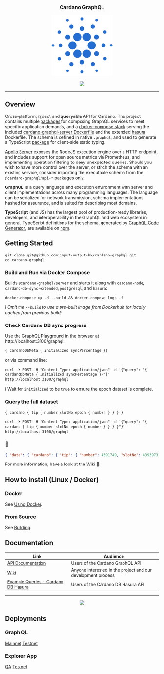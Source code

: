 <p align="center">
  <big><strong>Cardano GraphQL</strong></big>
</p>

<p align="center">
  <img width="200" src=".github/images/cardano-logo.png"/>
</p>

<p align="center">
  <a href="https://jenkins.daedalus-operations.com/blue/organizations/jenkins/cardano-graphql/"><img src="https://jenkins.daedalus-operations.com/buildStatus/icon?job=cardano-graphql%2Fmaster&style=flat-square" /></a>
</p>

<hr/>

## Overview

Cross-platform, _typed_, and **queryable** API for Cardano. The project contains multiple
 [packages](./packages) for composing GraphQL services to meet specific application demands, 
 and a [docker-compose stack](./docker-compose.yml) serving the included [cardano-graphql-server Dockerfile](./Dockerfile) 
 and the extended [hasura Dockerfile](./packages/api-cardano-db-hasura/hasura/Dockerfile).
 The [schema](packages/api-cardano-db-hasura/schema.graphql) is defined in native `.graphql`,
 and used to generate a TypeScript [package](packages/client-ts/README.md) for client-side static typing.
 
  [Apollo Server](https://www.apollographql.com/docs/apollo-server/) 
  exposes the NodeJS execution engine over a HTTP endpoint, and includes support for open source metrics 
  via Prometheus, and implementing operation filtering to deny unexpected queries. Should you wish to have
  more control over the server, or stitch the schema with an existing service, consider importing the 
  executable schema from the `@cardano-graphql/api-*` packages only.

**GraphQL** is a query language and execution environment with server and client implementations
 across many programming languages. The language can be serialized for network transmission, 
 schema implementations hashed for assurance, and is suited for describing most domains.
 
**TypeScript** (and JS) has the largest pool of production-ready libraries, developers, and 
interoperability in the GraphQL and web ecosystem in general. TypeScript definitions for the 
schema, generated by [GraphQL Code Generator](https://graphql-code-generator.com), are available 
on [npm](https://www.npmjs.com/package/cardano-graphql-ts).

## Getting Started
``` console
git clone git@github.com:input-output-hk/cardano-graphql.git
cd cardano-graphql
```
### Build and Run via Docker Compose
Builds `@cardano-graphql/server` and starts it along with `cardano-node`, `cardano-db-sync-extended`, `postgresql`, and `hasura`:

``` console
docker-compose up -d --build && docker-compose logs -f
```
:information_source: _Omit the `--build` to use a pre-built image from Dockerhub (or locally cached from previous build)_
### Check Cardano DB sync progress
Use the GraphQL Playground in the browser at http://localhost:3100/graphql:
``` graphql 
{ cardanoDbMeta { initialized syncPercentage }}
```
or via command line:
``` console
curl -X POST -H "Content-Type: application/json" -d '{"query": "{ cardanoDbMeta { initialized syncPercentage }}"}' http://localhost:3100/graphql
```
:information_source: Wait for `initialized` to be `true` to ensure the epoch dataset is complete.
### Query the full dataset
```graphql
{ cardano { tip { number slotNo epoch { number } } } }
```
``` console
curl -X POST -H "Content-Type: application/json" -d '{"query": "{ cardano { tip { number slotNo epoch { number } } } }"}' http://localhost:3100/graphql
```
### :tada:
``` json
{ "data": { "cardano": { "tip": { "number": 4391749, "slotNo": 4393973, "epoch": { "number": 203 } } } } }
```

For more information, have a look at the [Wiki :book:](https://github.com/input-output-hk/cardano-graphql/wiki).

## How to install (Linux / Docker)

### Docker

See [Using Docker](https://github.com/input-output-hk/cardano-graphql/wiki/Docker).

### From Source 

See [Building](https://github.com/input-output-hk/cardano-graphql/wiki/Building).

## Documentation

| Link                                                                                               | Audience                                                     |
| ---                                                                                                | ---                                                          |
| [API Documentation](https://input-output-hk.github.io/cardano-graphql)                             | Users of the Cardano GraphQL API                             |
| [Wiki](https://github.com/input-output-hk/cardano-graphql/wiki)                                    | Anyone interested in the project and our development process |
| [Example Queries - Cardano DB Hasura](./packages/api-cardano-db-hasura/src/example_queries)        | Users of the Cardano DB Hasura API                             |

<hr/>

<p align="center">
  <a href="https://github.com/input-output-hk/cardano-graphql/blob/master/LICENSE"><img src="https://img.shields.io/github/license/input-output-hk/cardano-graphql.svg?style=for-the-badge" /></a>
</p>

## Deployments

### Graph QL

[Mainnet](https://cardano-graphql-mainnet.daedalus-operations.com/)
[Testnet](https://cardano-graphql-testnet.daedalus-operations.com/)

### Explorer App

[QA](https://explorer.shelley-qa.dev.cardano.org/en.html)
[Testnet](https://explorer.cardano-testnet.iohkdev.io/en.html)
